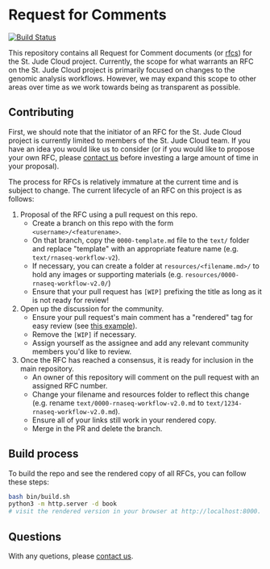 # Request for Comments

[![Build Status](https://travis-ci.org/stjudecloud/rfcs.svg?branch=master)](https://travis-ci.org/stjudecloud/rfcs)

This repository contains all Request for Comment documents (or [rfcs][rfcs]) for the St. Jude Cloud project. Currently, the scope for what warrants an RFC on the St. Jude Cloud project is primarily focused on changes to the genomic analysis workflows. However, we may expand this scope to other areas over time as we work towards being as transparent as possible.

## Contributing

First, we should note that the initiator of an RFC for the St. Jude Cloud project is currently limited to members of the St. Jude Cloud team. If you have an idea you would like us to consider (or if you would like to propose your own RFC, please [contact us][contact] before investing a large amount of time in your proposal).

The process for RFCs is relatively immature at the current time and is subject to change. The current lifecycle of an RFC on this project is as follows:

1. Proposal of the RFC using a pull request on this repo.
   * Create a branch on this repo with the form `<username>/<featurename>`.
   * On that branch, copy the `0000-template.md` file to the `text/` folder and replace "template" with an appropriate feature name (e.g. `text/rnaseq-workflow-v2`).
   * If necessary, you can create a folder at `resources/<filename.md>/` to hold any images or supporting materials (e.g. `resources/0000-rnaseq-workflow-v2.0/`) 
   * Ensure that your pull request has `[WIP]` prefixing the title as long as it is not ready for review!
2. Open up the discussion for the community.
   * Ensure your pull request's main comment has a "rendered" tag for easy review (see [this example](https://github.com/stjudecloud/rfcs/pull/1)).
   * Remove the `[WIP]` if necessary.
   * Assign yourself as the assignee and add any relevant community members you'd like to review.
3. Once the RFC has reached a consensus, it is ready for inclusion in the main repository.
   * An owner of this repository will comment on the pull request with an assigned RFC number.
   * Change your filename and resources folder to reflect this change (e.g. rename `text/0000-rnaseq-workflow-v2.0.md` to `text/1234-rnaseq-workflow-v2.0.md`).
   * Ensure all of your links still work in your rendered copy.
   * Merge in the PR and delete the branch.

## Build process

To build the repo and see the rendered copy of all RFCs, you can follow these steps:

```bash
bash bin/build.sh
python3 -m http.server -d book
# visit the rendered version in your browser at http://localhost:8000.
```

## Questions

With any quetions, please [contact us][contact].

[rfcs]: https://en.wikipedia.org/wiki/Request_for_Comments
[contact]: mailto:support@stjude.cloud

